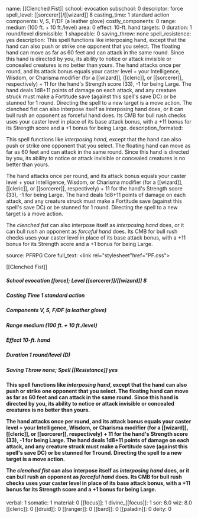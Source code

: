 name: [[Clenched Fist]]
school: evocation
subschool: 0
descriptor: force
spell_level: [[sorcerer]]/[[wizard]] 8
casting_time: 1 standard action
components: V, S, F/DF (a leather glove)
costly_components: 0
range: medium (100 ft. + 10 ft./level)
area: 0
effect: 10-ft. hand
targets: 0
duration: 1 round/level
dismissible: 1
shapeable: 0
saving_throw: none
spell_resistence: yes
description: This spell functions like interposing hand, except that the hand can also push or strike one opponent that you select. The floating hand can move as far as 60 feet and can attack in the same round. Since this hand is directed by you, its ability to notice or attack invisible or concealed creatures is no better than yours. The hand attacks once per round, and its attack bonus equals your caster level + your Intelligence, Wisdom, or Charisma modifier (for a [[wizard]], [[cleric]], or [[sorcerer]], respectively) + 11 for the hand's Strength score (33), -1 for being Large. The hand deals 1d8+11 points of damage on each attack, and any creature struck must make a Fortitude save (against this spell's save DC) or be stunned for 1 round. Directing the spell to a new target is a move action. The clenched fist can also interpose itself as interposing hand does, or it can bull rush an opponent as forceful hand does. Its CMB for bull rush checks uses your caster level in place of its base attack bonus, with a +11 bonus for its Strength score and a +1 bonus for being Large.
description_formated: <p>This spell functions like <i>interposing hand</i>, except that the hand can also push or strike one opponent that you select. The floating hand can move as far as 60 feet and can attack in the same round. Since this hand is directed by you, its ability to notice or attack invisible or concealed creatures is no better than yours.</p><p>The hand attacks once per round, and its attack bonus equals your caster level + your Intelligence, Wisdom, or Charisma modifier (for a [[wizard]], [[cleric]], or [[sorcerer]], respectively) + 11 for the hand's Strength score (33), -1 for being Large. The hand deals 1d8+11 points of damage on each attack, and any creature struck must make a Fortitude save (against this spell's save DC) or be stunned for 1 round. Directing the spell to a new target is a move action.</p><p>The <i>clenched fist</i> can also interpose itself as <i>interposing hand</i> does, or it can bull rush an opponent as <i>forceful hand</i> does. Its CMB for bull rush checks uses your caster level in place of its base attack bonus, with a +11 bonus for its Strength score and a +1 bonus for being Large.</p>
source: PFRPG Core
full_text: <link rel="stylesheet"href="PF.css"><div class="heading"><p class="alignleft">[[Clenched Fist]]</p><div style="clear: both;"></div></div><div><h5><b>School </b>evocation [force]; <b>Level </b>[[sorcerer]]/[[wizard]] 8</h5><h5><b>Casting Time </b>1 standard action</h5><h5><b>Components </b>V, S, F/DF (a leather glove)</h5><h5><b>Range </b>medium (100 ft. + 10 ft./level)</h5><h5><b>Effect </b>10-ft. hand</h5><h5><b>Duration </b>1 round/level (D)</h5><h5><b>Saving Throw </b>none; <b>Spell [[Resistance]] </b>yes</h5></div><div><h4><p>This spell functions like <i>interposing hand</i>, except that the hand can also push or strike one opponent that you select. The floating hand can move as far as 60 feet and can attack in the same round. Since this hand is directed by you, its ability to notice or attack invisible or concealed creatures is no better than yours.</p><p>The hand attacks once per round, and its attack bonus equals your caster level + your Intelligence, Wisdom, or Charisma modifier (for a [[wizard]], [[cleric]], or [[sorcerer]], respectively) + 11 for the hand's Strength score (33), -1 for being Large. The hand deals 1d8+11 points of damage on each attack, and any creature struck must make a Fortitude save (against this spell's save DC) or be stunned for 1 round. Directing the spell to a new target is a move action.</p><p>The <i>clenched fist</i> can also interpose itself as <i>interposing hand</i> does, or it can bull rush an opponent as <i>forceful hand</i> does. Its CMB for bull rush checks uses your caster level in place of its base attack bonus, with a +11 bonus for its Strength score and a +1 bonus for being Large.</p></h4></div>
verbal: 1
somatic: 1
material: 0
[[focus]]: 1
divine_[[focus]]: 1
sor: 8.0
wiz: 8.0
[[cleric]]: 0
[[druid]]: 0
[[ranger]]: 0
[[bard]]: 0
[[paladin]]: 0
deity: 0
